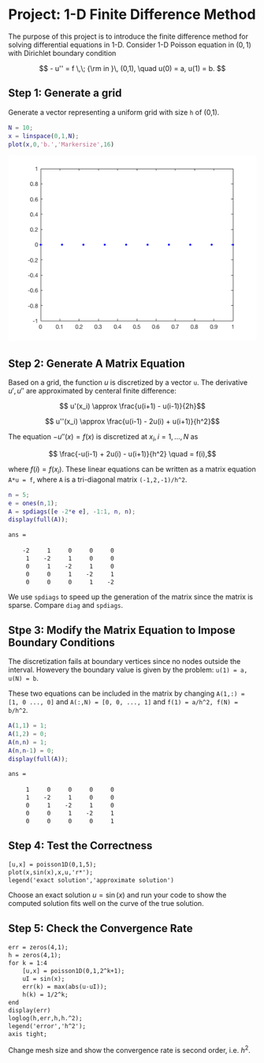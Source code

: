 # Project: 1-D Finite Difference Method

The purpose of this project is to introduce the finite difference method for solving differential equations in 1-D. Consider 1-D Poisson equation in $(0,1)$ with Dirichlet boundary condition

$$ - u'' = f \,\; {\rm in }\, (0,1), \quad u(0) = a, u(1) = b. $$

## Step 1: Generate a grid

Generate a vector representing a uniform grid with size `h` of (0,1).


```matlab
N = 10;
x = linspace(0,1,N);
plot(x,0,'b.','Markersize',16)
```


    
![png](projectFDM1D_files/projectFDM1D_2_0.png)
    


## Step 2: Generate A Matrix Equation

Based on a grid, the function $u$ is discretized by a vector `u`. The
derivative $u', u''$ are approximated by centeral finite difference:

$$ u'(x_i) \approx \frac{u(i+1) - u(i-1)}{2h}$$

$$ u''(x_i) \approx \frac{u(i-1) - 2u(i) + u(i+1)}{h^2}$$ 

The equation $-u''(x) = f(x)$ is discretized at $x_i, i=1,...,N$ as

$$ \frac{-u(i-1) + 2u(i) - u(i+1)}{h^2} \quad = f(i),$$

where $f(i) = f(x_i)$. These linear equations can be written as a matrix
equation `A*u = f`, where `A` is a tri-diagonal matrix `(-1,2,-1)/h^2`.


```matlab
n = 5;
e = ones(n,1);
A = spdiags([e -2*e e], -1:1, n, n);
display(full(A));
```

    
    ans =
    
        -2     1     0     0     0
         1    -2     1     0     0
         0     1    -2     1     0
         0     0     1    -2     1
         0     0     0     1    -2
    


We use `spdiags` to speed up the generation of the matrix since the matrix is sparse. Compare `diag` and `spdiags`.

## Stpe 3: Modify the Matrix Equation to Impose Boundary Conditions

The discretization fails at boundary vertices since no nodes outside the
interval. Howevery the boundary value is given by the problem: `u(1) = a,
u(N) = b`.

These two equations can be included in the matrix by changing `A(1,:) =
[1, 0 ..., 0]` and `A(:,N) = [0, 0, ..., 1]` and `f(1) = a/h^2, f(N) =
b/h^2`.


```matlab
A(1,1) = 1;
A(1,2) = 0;
A(n,n) = 1;
A(n,n-1) = 0;
display(full(A));
```

    
    ans =
    
         1     0     0     0     0
         1    -2     1     0     0
         0     1    -2     1     0
         0     0     1    -2     1
         0     0     0     0     1
    


## Step 4: Test the Correctness 

    [u,x] = poisson1D(0,1,5);
    plot(x,sin(x),x,u,'r*');
    legend('exact solution','approximate solution')

Choose an exact solution $u=\sin(x)$ and run your code to show the computed solution fits well on the curve of the true solution.

## Step 5: Check the Convergence Rate

    err = zeros(4,1);
    h = zeros(4,1);
    for k = 1:4
        [u,x] = poisson1D(0,1,2^k+1);
        uI = sin(x);
        err(k) = max(abs(u-uI));
        h(k) = 1/2^k;
    end
    display(err)
    loglog(h,err,h,h.^2);
    legend('error','h^2');
    axis tight;
    
Change mesh size and show the convergence rate is second order, i.e. $h^2$.    
